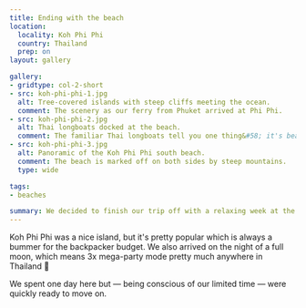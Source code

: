 ```yaml
---
title: Ending with the beach
location:
  locality: Koh Phi Phi
  country: Thailand
  prep: on
layout: gallery

gallery:
- gridtype: col-2-short
- src: koh-phi-phi-1.jpg
  alt: Tree-covered islands with steep cliffs meeting the ocean.
  comment: The scenery as our ferry from Phuket arrived at Phi Phi.
- src: koh-phi-phi-2.jpg
  alt: Thai longboats docked at the beach.
  comment: The familiar Thai longboats tell you one thing&#58; it's beach time!
- src: koh-phi-phi-3.jpg
  alt: Panoramic of the Koh Phi Phi south beach.
  comment: The beach is marked off on both sides by steep mountains.
  type: wide

tags:
- beaches

summary: We decided to finish our trip off with a relaxing week at the beaches of south Thailand. Our first stop was Koh Phi Phi.
---
```


Koh Phi Phi was a nice island, but it's pretty popular which is always a bummer for the backpacker budget. We also arrived on the night of a full moon, which means 3x mega-party mode pretty much anywhere in Thailand 🌝

We spent one day here but — being conscious of our limited time — were quickly ready to move on.

